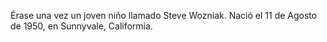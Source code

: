 Érase una vez un joven niño llamado Steve Wozniak. Nació el 11 de Agosto de 1950, en Sunnyvale, Califormia.


